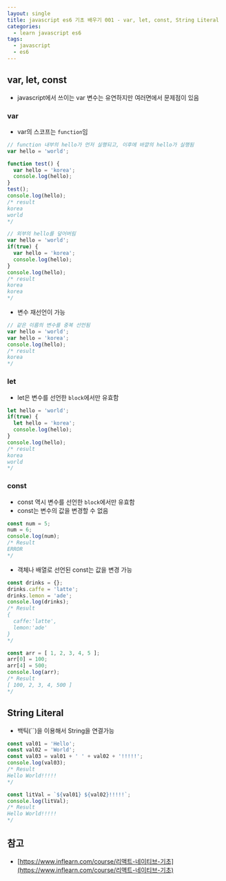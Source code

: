 ```yaml
---
layout: single
title: javascript es6 기초 배우기 001 - var, let, const, String Literal
categories: 
  - learn javascript es6
tags:
  - javascript
  - es6
---
```


## var, let, const

- javascript에서 쓰이는 var 변수는 유연하지만 여러면에서 문제점이 있음

### var

- var의 스코프는 `function`임

~~~javascript
// function 내부의 hello가 먼저 실행되고, 이후에 바깥의 hello가 실행됨
var hello = 'world';

function test() {
  var hello = 'korea';
  console.log(hello);
}
test();
console.log(hello);
/* result
korea
world
*/
~~~

~~~javascript
// 외부의 hello를 덮어버림
var hello = 'world';
if(true) {
  var hello = 'korea';
  console.log(hello);
}
console.log(hello);
/* result
korea
korea
*/
~~~

- 변수 재선언이 가능

~~~javascript
// 같은 이름의 변수를 중복 선언됨
var hello = 'world';
var hello = 'korea';
console.log(hello);
/* result
korea
*/
~~~

### let

- let은 변수를 선언한 `block`에서만 유효함

~~~javascript
let hello = 'world';
if(true) {
  let hello = 'korea';
  console.log(hello);
}
console.log(hello);
/* result
korea
world
*/
~~~

### const

- const 역시 변수를 선언한 `block`에서만 유효함
- const는 변수의 값을 변경할 수 없음

~~~javascript
const num = 5;
num = 6;
console.log(num);
/* Result
ERROR
*/
~~~

- 객체나 배열로 선언된 const는 값을 변경 가능

~~~javascript
const drinks = {};
drinks.caffe = 'latte';
drinks.lemon = 'ade';
console.log(drinks);
/* Result
{ 
  caffe:'latte', 
  lemon:'ade'
}
*/

const arr = [ 1, 2, 3, 4, 5 ];
arr[0] = 100;
arr[4] = 500;
console.log(arr);
/* Result
[ 100, 2, 3, 4, 500 ]
*/
~~~

## String Literal

- 백틱(``)을 이용해서 String을 연결가능

~~~javascript
const val01 = 'Hello';
const val02 = 'World';
const val03 = val01 + ' ' + val02 + '!!!!!';
console.log(val03);
/* Result
Hello World!!!!!
*/

const litVal = `${val01} ${val02}!!!!!`;
console.log(litVal);
/* Result
Hello World!!!!!
*/
~~~

## 참고
- [https://www.inflearn.com/course/리액트-네이티브-기초](https://www.inflearn.com/course/리액트-네이티브-기초)
